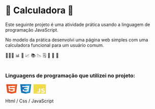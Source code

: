 # 🧠 Calculadora 🧠
Este seguinte projeto é uma atividade prática usando a linguagem de programação JavaScript.

No modelo da prática desenvolvi uma página web simples com uma calculadora funcional para um usuário comum. 

👩🏻‍🏫 📊 📐 📈 📚 📉 🗒 📏 🧠 🧮 

#

### Linguagens de programação que utilizei no projeto:
<img align="center" alt="HTML" height="30" width="40" src="https://raw.githubusercontent.com/devicons/devicon/master/icons/html5/html5-original.svg"> <img align="center" alt="CSS" height="30" width="40" src="https://raw.githubusercontent.com/devicons/devicon/master/icons/css3/css3-original.svg"> <img align="center" alt="Js" height="30" width="40" src="https://raw.githubusercontent.com/devicons/devicon/master/icons/javascript/javascript-plain.svg">

Html / Css / JavaScript



